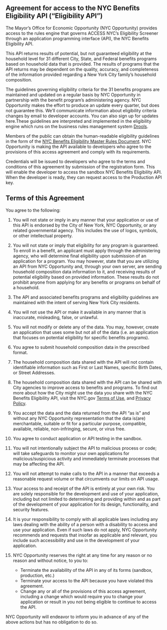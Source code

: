 ## Agreement for access to the NYC Benefits Eligibility API (“Eligibility API”)

The Mayor’s Office for Economic Opportunity (NYC Opportunity) provides access to the rules engine that governs ACCESS NYC’s Eligibility Screener through an application programming interface (API), the NYC Benefits Eligibility API.

This API returns results of potential, but not guaranteed eligibility at the household level for 31 different City, State, and Federal benefits programs based on household data that is provided. The results of programs that the API returns may be dependent on the quality, accuracy, and completeness of the information provided regarding a New York City family’s household composition.

The guidelines governing eligibility criteria for the 31 benefits programs are maintained and updated on a regular basis by NYC Opportunity in partnership with the benefit program’s administering agency. NYC Opportunity makes the effort to produce an update every quarter, but does not guarantee this. We’ll communicate information about eligibility criteria changes by email to developer accounts. You can also sign up for updates here.These guidelines are interpreted and implemented in the eligibility engine which runs on the business rules management system [Drools](http://drools.org/).

Members of the public can obtain the human-readable eligibility guidelines in the form of the [NYC Benefits Eligibility Master Rules Document](). NYC Opportunity is making the API available to developers who agree to the provisions of this access agreement and comply with its requirements.

Credentials will be issued to developers who agree to the terms and conditions of this agreement by submission of the registration form.  This will enable the developer to access the sandbox NYC Benefits Eligibility API. When the developer is ready, they can request access to the Production API key.

## Terms of this Agreement

You agree to the following:

1. You will not state or imply in any manner that your application or use of this API is endorsed by the City of New York, NYC Opportunity, or any related governmental agency. This includes the use of logos, symbols, or other intellectual property.

2. You will not state or imply that eligibility for any program is guaranteed. To enroll in a benefit, an applicant must apply through the administering agency, who will determine final eligibility upon submission of an application for a program. You may however, state that you are utilizing an API from NYC Opportunity and, through your own server, are sending household composition data information to it, and receiving results of potential eligibility based on provided information. These results do not prohibit anyone from applying for any benefits or programs on behalf of a household.
3. The API and associated benefits programs and  eligibility guidelines are maintained with the intent of serving New York City residents.
4. You will not use the API or make it available in any manner that is inaccurate, misleading, false, or unlawful.
5. You will not modify or delete any of the data. You may, however, create an application that uses some but not all of the data (i.e. an application that focuses on potential eligibility for specific benefits programs).
6. You agree to submit household composition data in the prescribed format.
7. The household composition data shared with the API will not contain identifiable information such as First or Last Names, specific Birth Dates, or Street Addresses.
8. The household composition data shared with the API can be shared with City agencies to improve access to benefits and programs. To find out more about how the City might use the data you share with the NYC Benefits Eligibility API, visit the NYC.gov [Terms of Use](https://www1.nyc.gov/home/terms-of-use.page), and [Privacy Policy](https://www1.nyc.gov/home/privacy-policy.page).
9. You accept the data and the data returned from the API “as is” and without any NYC Opportunity representation that the data is(are) merchantable, suitable or fit for a particular purpose, compatible, available, reliable, non-infringing, secure, or virus free.
10. You agree to conduct application or API testing in the sandbox.
11. You will not intentionally subject the API to malicious process or code; will take safeguards to monitor your own applications for malicious/suspicious activity and immediately terminate processes that may be affecting the API.
12. You will not attempt to make calls to the API in a manner that exceeds a reasonable request volume or that circumvents our limits on API usage.
13. Your access to and receipt of the API is entirely at your own risk. You are solely responsible for the development and use of your application, including but not limited to determining and providing within and as part of the development of your application for its design, functionality, and security features.
14. It is your responsibility to comply with all applicable laws including any laws dealing with the ability of a person with a disability to access and use your application. Even if such laws do not apply, NYC Opportunity recommends and requests that insofar as applicable and relevant, you include such accessibility and use in the development of your application.
15. NYC Opportunity reserves the right at any time for any reason or no reason and without notice, to you to:
	* Terminate the availability of the API in any of its forms (sandbox, production, etc.)
	* Terminate your access to the API because you have violated this agreement.
	* Change any or all of the provisions of this access agreement, including a change which would require you to change your application or result in you not being eligible to continue to access the API.

NYC Opportunity will endeavor to inform you in advance of any of the above actions but has no obligation to do so.

<br>
<br>
